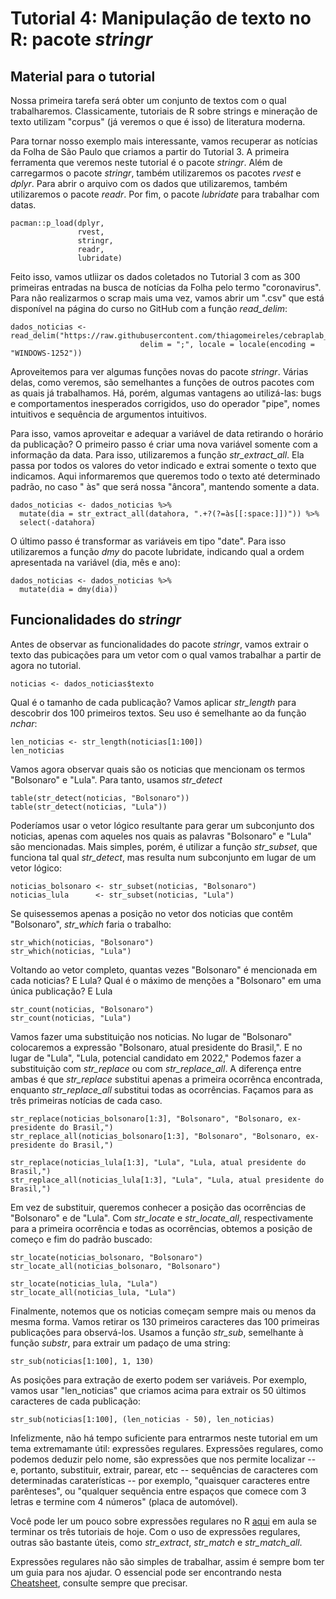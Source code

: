 # Tutorial 4: Manipulação de texto no R: pacote _stringr_

## Material para o tutorial

Nossa primeira tarefa será obter um conjunto de textos com o qual trabalharemos. Classicamente, tutoriais de R sobre strings e mineração de texto utilizam "corpus" (já veremos o que é isso) de literatura moderna.

Para tornar nosso exemplo mais interessante, vamos recuperar as notícias da Folha de São Paulo que criamos a partir do Tutorial 3. A primeira ferramenta que veremos neste tutorial é o pacote *stringr*. Além de carregarmos o pacote *stringr*, também utilizaremos os pacotes *rvest* e *dplyr*. Para abrir o arquivo com os dados que utilizaremos, também utilizaremos o pacote *readr*. Por fim, o pacote *lubridate* para trabalhar com datas.

```{r}
pacman::p_load(dplyr,
               rvest,
               stringr,
               readr,
               lubridate)
```

Feito isso, vamos utliizar os dados coletados no Tutorial 3 com as 300 primeiras entradas na busca de notícias da Folha pelo termo "coronavirus". Para não realizarmos o scrap mais uma vez, vamos abrir um ".csv" que está disponível na página do curso no GitHub com a função *read_delim*:

```{r}
dados_noticias <- read_delim("https://raw.githubusercontent.com/thiagomeireles/cebraplab_raspagem_2023/main/dados/dados_noticias.csv", 
                             delim = ";", locale = locale(encoding = "WINDOWS-1252"))
```

Aproveitemos para ver algumas funções novas do pacote *stringr*. Várias delas, como veremos, são semelhantes a funções de outros pacotes com as quais já trabalhamos. Há, porém, algumas vantagens ao utilizá-las: bugs e comportamentos inesperados corrigidos, uso do operador "pipe", nomes intuitivos e sequência de argumentos intuitivos.

Para isso, vamos aproveitar e adequar a variável de data retirando o horário da publicação? O primeiro passo é criar uma nova variável somente com a informação da data. Para isso, utilizaremos a função *str_extract_all*. Ela passa por todos os valores do vetor indicado e extrai somente o texto que indicamos. Aqui informaremos que queremos todo o texto até determinado padrão, no caso " às" que será nossa "âncora", mantendo somente a data.

```{r}
dados_noticias <- dados_noticias %>% 
  mutate(dia = str_extract_all(datahora, ".+?(?=às[[:space:]])")) %>% 
  select(-datahora)
```

O último passo é transformar as variáveis em tipo "date". Para isso utilizaremos a função *dmy* do pacote lubridate, indicando qual a ordem apresentada na variável (dia, mês e ano):

```{r}
dados_noticias <- dados_noticias %>% 
  mutate(dia = dmy(dia))
```

## Funcionalidades do *stringr*

Antes de observar as funcionalidades do pacote *stringr*, vamos extrair o texto das pubicações para um vetor com o qual vamos trabalhar a partir de agora no tutorial.

```{r}
noticias <- dados_noticias$texto
```

Qual é o tamanho de cada publicação? Vamos aplicar *str_length* para descobrir dos 100 primeiros textos. Seu uso é semelhante ao da função *nchar*:

```{r}
len_noticias <- str_length(noticias[1:100])
len_noticias
```

Vamos agora observar quais são os noticias que mencionam os termos "Bolsonaro" e "Lula". Para tanto, usamos *str_detect*

```{r}
table(str_detect(noticias, "Bolsonaro"))
table(str_detect(noticias, "Lula"))
```

Poderíamos usar o vetor lógico resultante para gerar um subconjunto dos noticias, apenas com aqueles nos quais as palavras "Bolsonaro" e "Lula" são mencionadas. Mais simples, porém, é utilizar a função *str_subset*, que funciona tal qual *str_detect*, mas resulta num subconjunto em lugar de um vetor lógico:

```{r}
noticias_bolsonaro <- str_subset(noticias, "Bolsonaro")
noticias_lula      <- str_subset(noticias, "Lula")
```

Se quisessemos apenas a posição no vetor dos noticias que contêm "Bolsonaro", *str_which* faria o trabalho:

```{r}
str_which(noticias, "Bolsonaro")
str_which(noticias, "Lula")
```

Voltando ao vetor completo, quantas vezes "Bolsonaro" é mencionada em cada noticias? E Lula? Qual é o máximo de menções a "Bolsonaro" em uma única publicação? E Lula

```{r}
str_count(noticias, "Bolsonaro")
str_count(noticias, "Lula")
```

Vamos fazer uma substituição nos noticias. No lugar de "Bolsonaro" colocaremos a expressão "Bolsonaro, atual presidente do Brasil,". E no lugar de "Lula", "Lula, potencial candidato em 2022," Podemos fazer a substituição com *str_replace* ou com *str_replace_all*. A diferença entre ambas é que *str_replace* substitui apenas a primeira ocorrênca encontrada, enquanto *str_replace_all* substitui todas as ocorrências. Façamos para as três primeiras notícias de cada caso.

```{r}
str_replace(noticias_bolsonaro[1:3], "Bolsonaro", "Bolsonaro, ex-presidente do Brasil,")
str_replace_all(noticias_bolsonaro[1:3], "Bolsonaro", "Bolsonaro, ex-presidente do Brasil,")

str_replace(noticias_lula[1:3], "Lula", "Lula, atual presidente do Brasil,")
str_replace_all(noticias_lula[1:3], "Lula", "Lula, atual presidente do Brasil,")
```

Em vez de substituir, queremos conhecer a posição das ocorrências de "Bolsonaro" e de "Lula". Com *str_locate* e *str_locate_all*, respectivamente para a primeira ocorrência e todas as ocorrências, obtemos a posição de começo e fim do padrão buscado:

```{r}
str_locate(noticias_bolsonaro, "Bolsonaro")
str_locate_all(noticias_bolsonaro, "Bolsonaro")

str_locate(noticias_lula, "Lula")
str_locate_all(noticias_lula, "Lula")
```

Finalmente, notemos que os noticias começam sempre mais ou menos da mesma forma. Vamos retirar os 130 primeiros caracteres das 100 primeiras publicações para observá-los. Usamos a função *str_sub*, semelhante à função *substr*, para extrair um padaço de uma string:

```{r}
str_sub(noticias[1:100], 1, 130)
```

As posições para extração de exerto podem ser variáveis. Por exemplo, vamos usar "len_noticias" que criamos acima para extrair os 50 últimos caracteres de cada publicação:

```{r}
str_sub(noticias[1:100], (len_noticias - 50), len_noticias)
```

Infelizmente, não há tempo suficiente para entrarmos neste tutorial em um tema extremamante útil: expressões regulares. Expressões regulares, como podemos deduzir pelo nome, são expressões que nos permite localizar -- e, portanto, substituir, extrair, parear, etc -- sequências de caracteres com determinadas caraterísticas -- por exemplo, "quaisquer caracteres entre parênteses", ou "qualquer sequência entre espaços que comece com 3 letras e termine com 4 números" (placa de automóvel).

Você pode ler um pouco sobre expressões regulares no R [aqui](https://rstudio-pubs-static.s3.amazonaws.com/74603_76cd14d5983f47408fdf0b323550b846.html) em aula se terminar os três tutoriais de hoje. Com o uso de expressões regulares, outras são bastante úteis, como *str_extract*, *str_match* e *str_match_all*.

Expressões regulares não são simples de trabalhar, assim é sempre bom ter um guia para nos ajudar. O essencial pode ser encontrando nesta [Cheatsheet](https://github.com/rstudio/cheatsheets/raw/master/strings.pdf), consulte sempre que precisar.
